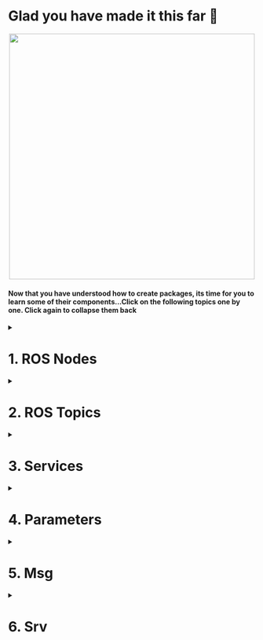 <!--http://wiki.ros.org/ROS/Tutorials/UnderstandingNodes<br>
http://wiki.ros.org/ROS/Tutorials/UnderstandingTopics<br>
http://wiki.ros.org/ROS/Tutorials/UnderstandingServicesParams<br>
http://wiki.ros.org/ROS/Tutorials/CreatingMsgAndSrv<br>
-->
# Glad you have made it this far :tada:

<p align="center">
  <img width=500 src="https://media4.giphy.com/media/hWkg5NRbpwW9yIDV3r/100.webp?cid=ecf05e47su1z5s8b2z4ef0zr0e0mlnlkn103ea5es3jdai7k&rid=100.webp&ct=g">
  </p>
  
#### Now that you have understood how to create packages, its time for you to learn some of their components...Click on the following topics one by one. Click again to collapse them back
<details>
  <summary><h1>1. ROS Nodes</h1></summary>
  
A node is nothing but an executable file inside a ROS package. It makes use of topics and services to communicate with the other nodes which are inside the same or different package.

Here is a real life analogy.
## A mobile robot controlled by a camera
#### Let’s start with a standard robotics application which involves a mobile robot and a camera. The robot has 3 ROS packages (from low to high level):
- [**Camera package: processes images and give useful info and commands to the robot**](https://github.com/AMC-IITBHU/ROS-Summer-Camp-22/edit/main/Week%201/Subpart%202/README.md#nodes-for-the-camera-package)
- [**Motion planning package: monitors and controls the robot trajectory**](https://github.com/AMC-IITBHU/ROS-Summer-Camp-22/edit/main/Week%201/Subpart%202/README.md#nodes-for-the-motion-planning-package)
- [**Hardware control package: directly controls the hardware (wheels and other actuators)**](https://github.com/AMC-IITBHU/ROS-Summer-Camp-22/edit/main/Week%201/Subpart%202/README.md#nodes-for-the-hardware-control-package)
<br>
<p align="center">
  <img src="https://user-images.githubusercontent.com/77807055/168066267-42738370-7e45-4af4-8a57-3d8c89db3613.jpg">
  </p>
<br>
Let’s now fill in those packages with useful nodes which will be responsible for the execution of the program.

### Nodes for the camera package
The camera package will handle a camera as an independent unit. We need a driver for the camera, to be able to program it, and get frames from it. Then we also need a program that will take those frames and do some image processing work.
<br>
<p align="center">
  <img src="https://user-images.githubusercontent.com/77807055/168075161-248b8e63-5f16-4eb2-aa0e-682968d3741f.jpg">
</p>
<br>
  
All those programs in blue are nodes. Each node is launched separately. First you will launch the driver, and then the image processing node. **The nodes will then communicate using ROS communication functionalities**, for example topics, services and actions.
<br><br>

### Nodes for the motion planning package
In this package you can expect to have a motion planning node, which will compute motion planning for any given robot. We can also add a path correction node, which role is to modify the motion planning due to external factors.
<br>
<p align="center">
  <img src="https://user-images.githubusercontent.com/77807055/168075873-68bd5600-1f63-4784-b218-c993fb4de865.jpg">
  </p>
<br>
Next step is to make the two nodes in different packages communicate each other.

Let’s link the image processing node to the path correction node. The image processing node will analyze frames coming from the camera and will send an analysis of the environment to the path correction node. This ROS node will then be able to notify the motion planning node.

### Nodes for the hardware control package
Hardware control package, as an independent unit, will control the hardware of the robot. That can be wheels, a robotic arm joints, or anything else.

We’ll find some drivers to control the motors. The drivers are controlled from the main control loop node. And let’s say that the position data coming from the motor encoders is sent back to the control loop for more precise control. This data is also published by a state publisher node.
<br>
<p align="center">
  <img src="https://user-images.githubusercontent.com/77807055/168076263-d2b984f9-b26b-4001-a7b0-b58432432d4a.jpg">
  </p>
<br>
The motion planning node from the motion planning package will send computed trajectories to the main control loop node, inside the hardware control package.

The hardware state of the robot is published, and both the motion planning and path correction nodes are receiving it. Thus, the motion planning can be dynamically changed thanks to the hardware or camera data.

### But, what's the point of writing multiple nodes when you can jot down all of the code in a single file? Well, there are some reasons...
* Splitting the code into multiple nodes helps faster debugging and helps in organising them better.
* ROS nodes are not internally linked. They communicate only through topics and services. So, if one node crashes, others are safe.
* There are some client libraries available in ROS such as roscpp and rospy that allow nodes written in different languages (C++/ Python) to communicate. So, your are no more bounded to write all your code in a single programming language.

## Hell of theoretical stuff, isn't it?
<p align="center">
  <img width=500 src="https://media0.giphy.com/media/LTYT5GTIiAMBa/giphy.webp?cid=ecf05e47ema8hvix956qus7ss40s392hbyyetc7myruj6pjb&rid=giphy.webp&ct=g">
  </p>
  
#### Well then, back to technical stuff. Hit that button👇 to learn how to run a node and get info about one:
* [Understanding ROS Nodes](http://wiki.ros.org/ROS/Tutorials/UnderstandingNodes)<br>
#### In the subpart 3, you will learn how to write a node.
</details>

<details>
  <summary><h1>2. ROS Topics</h1></summary>
  
**A topic is a named bus over which nodes exchange messages**.
  
## Our first publisher
  Let's understand ROS topics through a real world analogy of radio transmitter and receiver. Suppose we have one radio transmitter. It will send some data on a given frequency, say 98.7 frequency, so you know that if you want to receive music from the radio station, you need to connect your device to “98.7”.

  You can see the green box here, 98.7, as a ROS topic, and **the radio transmitter is a publisher** of this topic. So for this case, a data stream is sent over the 98.7 topic.
<br>
  <p align="center">
    <img src="https://user-images.githubusercontent.com/77807055/168092995-7addc220-8c2d-4f50-969b-2b0e403169a0.jpg">
  </p>
  <br>
  
## Time to add some subscribers
  Suppose, your phone receives messages from the 98.7 topic. **Your phone is then a subscriber of the topic**. But for that, your phone must be able to decode the type of message that the radio transmitter is sending, apart from being on the right frequency. If it is sending AM signal, your phone should decode it. That’s why **both the publisher and subscriber must send messages with the same data structure**.

  So we have our radio transmitter and the phone, both using AM signals. They respectively publish and subscribe to the 98.7 topic.
  <br>
  <p align="center">
    <img src="https://user-images.githubusercontent.com/77807055/168093045-2d9daad5-1844-4a1c-a8e5-bbe18faf9b05.jpg">
  </p>
  <br>
  
## Multiple subscribers for one topic
What if you also want to listen to the radio station from your car? You just need to connect your car to the 98.7 radio. Your car should also be able to decode AM signal.
  <br>
  <p align="center">
    <img src="https://user-images.githubusercontent.com/77807055/168093110-3734e565-fcac-438a-9ffe-0cddc1be553c.jpg">
  </p>
  <br>
  
With ROS, **you can have multiple subscribers for the same topic**. A subscriber is not aware of the other subscribers and publisher. It only knows it is receiving data from the 98.7 topic. Thus, we can say that **subscribers are anonymous.**
  
## Multiple publishers for one topic
**You can also have many publishers for the same topic**. Imagine another radio transmitter which is also publishing an AM signal to 98.7. It can be the same radio station, it can also be another radio station. All the subscribers will receive the messages from both publishers.
<br>
  <p align="center">
    <img src="https://user-images.githubusercontent.com/77807055/168093198-852db4ad-6ee4-4fb8-a01d-44fb5abff555.jpg">
  </p>
  <br>
  
A publisher is also not aware of the other publishers and the subscriber of the topic. It only publishes data to the topic, and that’s it. **Publishers on a ROS topic are anonymous.**
  
So, each node which is publishing or subscribing to the topic is totally independent. For example, you could have 3 subscribers on the topic and no publisher. It’s still working, but the subscribers will just receive no data. If you have 2 publishers on the topic, and no subscriber, the data is just sent and no one receives it.

## Multiple publishers/subscribers inside one node
A node can publish and subscribe on many different topics.
  <br>
  <p align="center">
    <img src="https://user-images.githubusercontent.com/77807055/168093295-82bc6726-94c9-414e-8009-afb399b4863d.jpg">
  </p>
  <br>
  
Let’s say that the radio transmitter node number 2 is publishing AM signal on the 98.7 topic, and FM signal on the 101.3 topic. The car can subscribe to the 101.3 topic, and decode FM signal at the same time.

**A node can contain multiple publishers, but also subscribers**. The car, while listening to the radio, can publish its coordinates to a car_location topic.
  <br>
  <p align="center">
    <img src="https://user-images.githubusercontent.com/77807055/168093352-abc57d22-7716-4afd-a707-492ebd4867a6.jpg">
  </p>
  <br>
  
The car node has now one subscriber on the 98.7 topic, and one publisher on the car_location topic. The computer node is subscribing to the car location topic, and for the communication to be successful, both nodes are sending and receiving the same kind of message.

Well, that’s it for the analogy! You should now have a better comprehension of what is a ROS topic and when it is useful.
  
## Get back to reality

Note that for the real world analogy I used numbers with dots as topic name. This is not valid, a topic name must start with a letter, followed by letters, numbers, underscores, tildes, and slashes. For example, you could a topic named “/radio_98_7”.

Technically speaking, the messages are sent over TCP/IP. The ROS libraries that you will use on your code, will provide you with enough abstraction so you don’t have to deal with the TCP/IP layer.
  
### Aren't ROS topics tired of being the middleman😢?
  <br>
  <p align="center">
    <img width=500 src="https://media0.giphy.com/media/l396WS0aAT9hQ3HmU/200w.webp?cid=ecf05e477qxfmxy89rah3o621zmkeuwyg2prpjzbu56e44yr&rid=200w.webp&ct=g">
    <br><i>Topics would love the internet, isn't it? 🙁</i>
  </p>
  <br>

## Points to Note!
- A topic has a message type. All publishers and subscribers on this topic **must use the message type associated with the topic**.
- As you already know, you can write a node in multiple languages, using for example the roscpp library for C++, and rospy library for Python. Well, those libraries also include the Topic functionality. So, you can **create a publisher or subscriber in any ROS supported language you want**, directly inside ROS nodes.
- When a node wants to publish something, it will inform the ROS master. When another node wants to subscribe to a topic, it will ask the ROS master from where it can get the data. You can see the **ROS master as a DNS server for nodes** to find where to communicate.

  
</details>

<details>
  <summary><h1>3. Services</h1></summary>
  
A ROS service is a **client/server system**. Let's go with a real world analogy again of a weather service.

## Our first ROS service
The weather service gives us the local weather after we send our location. You, on your computer, are considered as the client, and the weather service online is the server. You will be able to access the server through an HTTP request, with a URL. Think as the HTTP URL as a ROS service.

First of all, your computer will send a request to the server. The request will contain a message, in this case your location. The server will then process the request, and send a response. The response will also contain a message.

The request sent by the client must be a location. And the server must send back a weather.
  <br>
  <p align ="center">
    <img src="https://user-images.githubusercontent.com/77807055/168376907-fcdf0cf8-0594-4016-8b51-eaa8e026ad22.jpg">
  </p>
  <br>

## Multiple clients for one service
Multiple clients can also send a request containing a location to the server, through the HTTP URL. The server will then process the requests and send back a response to each client. **Note that you should not have more than one server for the same service**.
  <br>
  <p align="center">
    <img src="https://user-images.githubusercontent.com/77807055/168376977-2bfb6629-eee5-4251-9907-59f2af7ae77f.jpg">
  </p>
  <br>

Here, we have 3 different computer nodes, and one node for the weather service. The HTTP URL can be seen as a ROS service. The computer nodes contain a service client. This service client will call the ROS service and send a request with a location. On the other side, the weather service contains a ROS service server which will process all requests and send back a response through the ROS service.

Again, **all clients and the server inside nodes are not aware of each other**. They only see up to the ROS service interface.

## Points to Note
Here are some of the main characteristics of a ROS service:

- It is **synchronous**. The client sends a requests, and blocks until it receives a response.
- You should use ROS services **only for computations and quick actions**. For example the client will send some data, and receive another piece of data. Or for example, if you want to enable or disable an actuator, or any immediate action. As the service call is blocking, you don’t want your client to be stuck for too long.
- **A service is defined by a name, and a pair of messages**. One message is the request, one message is the response. You must respect the format of the data on both side of the communication.
- As for nodes and topics, you can directly create service clients and servers inside ROS nodes, using for example the rosccp library for c++ and the rospy library for Python.
  
Topics will be used for unidirectional data streams, and services will be used when you need a client/server architecture.
  <br>
  <p align="center">
    <img width=500 src="https://media2.giphy.com/media/yxt1GCEZ4u9tl5z4br/200w.webp?cid=ecf05e473ix2ifup29mnlitelejzbu7qud8amlf09zwnu6c4&rid=200w.webp&ct=g">
  </p>
  <br>
</details>

<details>
  <summary><h1>4. Parameters</h1></summary>
  
## Why do you need ROS parameters ?
Suppose you want to create some global settings in your application, for example:
- The name of your robot.
- The frequency at which you read some sensors.
- A simulation flag that you can use in all your nodes to inform that the robot is running in real mode or simulation mode.
  
You certainly don’t want to hardcode those settings in all your nodes or get too many useless dependencies between your nodes.

So, you need a sort of global dictionary for shared settings in your application, that can be retrieved at runtime, when you launch your nodes.

## The ROS parameter server
After you launch the ROS master, the parameter server is automatically created inside the ROS master.
  <br>
  <p align="center">
    <img src="https://user-images.githubusercontent.com/77807055/168381409-0d2970f8-008c-43e7-8641-67655c7ef7bb.jpg">
  </p>
  <br>

The parameter server is basically **a dictionary containing global variables (ROS parameters) which are accessible from anywhere in the current ROS environment**.
<br>
  <p align="center">
    <img src="https://user-images.githubusercontent.com/77807055/168381486-30e25e8d-5a6e-470e-9ae5-09f43f6d016d.jpg">
  </p>
  <br>
  
At any time, **a node can read a parameter, modify a parameter, and can create new ones**. Like in the figure, any of the 4 nodes in 3 packages can get access to the ROS parameter server given that the nodes should be on the same environment as the ROS master.

A ROS parameter has a name, and a data type. Among the most common types, you can use:
- Boolean
- Integer number
- Double number
- String
- List of previous data types
</details>

<details>
  <summary><h1>5. Msg</h1></summary>
  
</details>

<details>
  <summary><h1>6. Srv</h1></summary>
  
</details>
